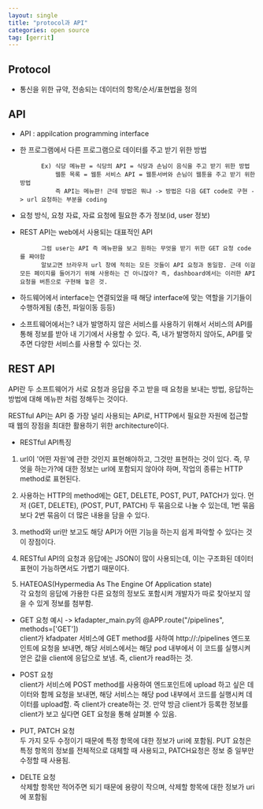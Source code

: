 ```yaml
---
layout: single
title: "protocol과 API"
categories: open source
tag: [gerrit]
---
```



## Protocol 
- 통신을 위한 규약, 전송되는 데이터의 항목/순서/표현법을 정의


## API
- API : appilcation programming interface
- 한 프로그램에서 다른 프로그램으로 데이터를 주고 받기 위한 방법
  
            Ex) 식당 메뉴판 = 식당의 API = 식당과 손님이 음식을 주고 받기 위한 방법
                웹툰 목록 = 웹툰 서비스 API = 웹툰서버와 손님이 웹툰을 주고 받기 위한 방법
                즉 API는 메뉴판! 근데 방법은 뭐냐 -> 방법은 다음 GET code로 구현 -> url 요청하는 부분을 coding
- 요청 방식, 요청 자료, 자료 요청에 필요한 추가 정보(id, user 정보)
- REST API는 web에서 사용되는 대표적인 API

            그럼 user는 API 즉 메뉴판을 보고 원하는 무엇을 받기 위한 GET 요청 code를 짜야함
            알보고면 브라우저 url 창에 적히는 모든 것들이 API 요청과 동일함. 근데 이걸 모든 페이지를 들어가기 위해 사용하는 건 아니잖아? 즉, dashboard에서는 이러한 API 요청을 버튼으로 구현해 놓은 것.



- 하드웨어에서 interface는 연결되었을 때 해당 interface에 맞는 역할을 기기들이 수행하게됨 (충전, 파일이동 등등)
- 소프트웨어에서는? 내가 발명하지 않은 서비스를 사용하기 위해서 서비스의 API를 통해 정보를 받아 내 기기에서 사용할 수 있다. 즉, 내가 발명하지 않아도, API를 맞추면 다양한 서비스를 사용할 수 있다는 것.



## REST API
API란 두 소프트웨어가 서로 요청과 응답을 주고 받을 때 요청을 보내는 방법, 응답하는 방법에 대해 메뉴판 처럼 정해두는 것이다.   

RESTful API는 API 중 가장 널리 사용되는 API로, HTTP에서 필요한 자원에 접근할 때 웹의 장점을 최대한 활용하기 위한 architecture이다.

- RESTful API특징     


1. url이 '어떤 자원'에 관한 것인지 표현해야하고, 그것만 표현하는 것이 있다. 즉, 무엇을 하는가?에 대한 정보는 url에 포함되지 않아야 하며, 작업의 종류는 HTTP method로 표현된다. 

2. 사용하는 HTTP의 method에는 GET, DELETE, POST, PUT, PATCH가 있다. 먼저 (GET, DELETE), (POST, PUT, PATCH) 두 묶음으로 나눌 수 있는데, 1번 묶음 보다 2번 묶음이 더 많은 내용을 담을 수 있다.    
   
3. method와 uri만 보고도 해당 API가 어떤 기능을 하는지 쉽게 파악할 수 있다는 것이 장점이다.    

4. RESTful API의 요청과 응답에는 JSON이 많이 사용되는데, 이는 구조화된 데이터 표현이 가능하면서도 가볍기 때문이다. 

5. HATEOAS(Hypermedia As The Engine Of Application state)   
각 요청의 응답에 가용한 다른 요청의 정보도 포함시켜 개발자가 따로 찾아보지 않을 수 있게 정보를 첨부함.   


- GET 요청 예시 -> kfadapter_main.py의 @APP.route("/pipelines", methods=['GET'])   
client가 kfadpater 서비스에 GET method를 사하여 http://<cluster ip>:<port>/pipelines 엔드포인트에 요청을 보내면, 해당 서비스에서는 해당 pod 내부에서 이 코드를 실행시켜 얻은 값을 client에 응답으로 보냄. 즉, client가 read하는 것.

- POST 요청   
client가 서비스에 POST method를 사용하여 엔드포인트에 upload 하고 싶은 데이터와 함께 요청을 보내면, 해당 서비스는 해당 pod 내부에서 코드를 실행시켜 데이터를 upload함. 즉 client가 create하는 것. 만약 방금 client가 등록한 정보를 client가 보고 싶다면 GET 요청을 통해 살펴볼 수 있음.


- PUT, PATCH 요청   
두 가지 모두 수정이기 때문에 특정 항목에 대한 정보가 uri에 포함됨. PUT 요청은 특정 항목의 정보를 전체적으로 대체할 때 사용되고, PATCH요청은 정보 중 일부만 수정할 때 사용됨.

- DELTE 요청   
삭제할 항목만 적어주면 되기 때문에 용량이 작으며, 삭제할 항목에 대한 정보가 uri에 포함됨